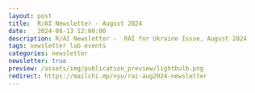 ```yaml
---
layout: post
title:  R/AI Newsletter - August 2024
date:   2024-08-13 12:00:00
description: R/AI Newsletter -  RAI for Ukraine Issue, August 2024
tags: newsletter lab events
categories: newsletter
newsletter: true
preview: /assets/img/publication_preview/lightbulb.png
redirect: https://mailchi.mp/nyu/rai-aug2024-newsletter
---
```

